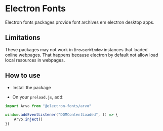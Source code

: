 # Electron Fonts

Electron fonts packages provide font archives em electron desktop apps.

## Limitations

These packages may not work in `BrowserWindow` instances that loaded online webpages. That happens because electron by default not allow load local resources in webpages.

## How to use

* Install the package

* On your `preload.js`, add:

```ts
import Arvo from "@electron-fonts/arvo"

window.addEventListener("DOMContentLoaded", () => {
    Arvo.inject()
})
```